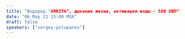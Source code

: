 ```yaml
---
title: "Водород "AMRITA", дыхание жизни, активация воды - 580 ОВП"
date: "06 May 21 15:00 MSK"
draft: false
speakers: ["sergey-polupanov"]
---
```

